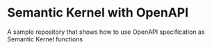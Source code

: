 # Semantic Kernel with OpenAPI

A sample repository that shows how to use OpenAPI specification as Semantic Kernel functions
